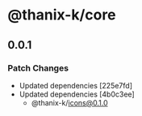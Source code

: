 # @thanix-k/core

## 0.0.1

### Patch Changes

- Updated dependencies [225e7fd]
- Updated dependencies [4b0c3ee]
  - @thanix-k/icons@0.1.0
